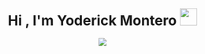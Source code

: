 
<h1 align="center"><b>Hi , I'm Yoderick Montero </b><img src="https://media.giphy.com/media/hvRJCLFzcasrR4ia7z/giphy.gif" width="35"></h1>

<p align="center">
  <a href="https://github.com/DenverCoder1/readme-typing-svg"><img src="https://readme-typing-svg.herokuapp.com?font=Time+New+Roman&color=cyan&size=25&center=true&vCenter=true&width=600&height=100&lines=Yoderick+E.+Montero+Mejia..&hearts;++;Junior+FullStack+Developer;Computer+Science+Student,;CTF+Newbie,;Active+Learner/Researcher,;Love+to+learn+new+stuffs..<3"></a>
</p>
